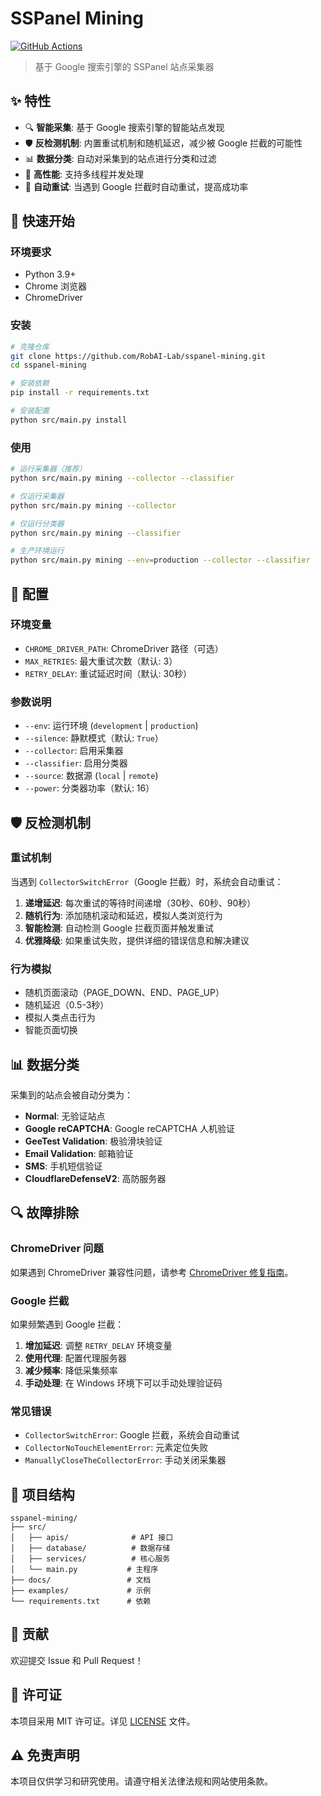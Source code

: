 # SSPanel Mining

[![GitHub Actions](https://github.com/RobAI-Lab/sspanel-mining/workflows/SSPanel%20Mining/badge.svg)](https://github.com/RobAI-Lab/sspanel-mining/actions)

> 基于 Google 搜索引擎的 SSPanel 站点采集器

## ✨ 特性

- 🔍 **智能采集**: 基于 Google 搜索引擎的智能站点发现
- 🛡️ **反检测机制**: 内置重试机制和随机延迟，减少被 Google 拦截的可能性
- 📊 **数据分类**: 自动对采集到的站点进行分类和过滤
- 🚀 **高性能**: 支持多线程并发处理
- 🔄 **自动重试**: 当遇到 Google 拦截时自动重试，提高成功率

## 🚀 快速开始

### 环境要求

- Python 3.9+
- Chrome 浏览器
- ChromeDriver

### 安装

```bash
# 克隆仓库
git clone https://github.com/RobAI-Lab/sspanel-mining.git
cd sspanel-mining

# 安装依赖
pip install -r requirements.txt

# 安装配置
python src/main.py install
```

### 使用

```bash
# 运行采集器（推荐）
python src/main.py mining --collector --classifier

# 仅运行采集器
python src/main.py mining --collector

# 仅运行分类器
python src/main.py mining --classifier

# 生产环境运行
python src/main.py mining --env=production --collector --classifier
```

## 🔧 配置

### 环境变量

- `CHROME_DRIVER_PATH`: ChromeDriver 路径（可选）
- `MAX_RETRIES`: 最大重试次数（默认: 3）
- `RETRY_DELAY`: 重试延迟时间（默认: 30秒）

### 参数说明

- `--env`: 运行环境 (`development` | `production`)
- `--silence`: 静默模式（默认: `True`）
- `--collector`: 启用采集器
- `--classifier`: 启用分类器
- `--source`: 数据源 (`local` | `remote`)
- `--power`: 分类器功率（默认: 16）

## 🛡️ 反检测机制

### 重试机制

当遇到 `CollectorSwitchError`（Google 拦截）时，系统会自动重试：

1. **递增延迟**: 每次重试的等待时间递增（30秒、60秒、90秒）
2. **随机行为**: 添加随机滚动和延迟，模拟人类浏览行为
3. **智能检测**: 自动检测 Google 拦截页面并触发重试
4. **优雅降级**: 如果重试失败，提供详细的错误信息和解决建议

### 行为模拟

- 随机页面滚动（PAGE_DOWN、END、PAGE_UP）
- 随机延迟（0.5-3秒）
- 模拟人类点击行为
- 智能页面切换

## 📊 数据分类

采集到的站点会被自动分类为：

- **Normal**: 无验证站点
- **Google reCAPTCHA**: Google reCAPTCHA 人机验证
- **GeeTest Validation**: 极验滑块验证
- **Email Validation**: 邮箱验证
- **SMS**: 手机短信验证
- **CloudflareDefenseV2**: 高防服务器

## 🔍 故障排除

### ChromeDriver 问题

如果遇到 ChromeDriver 兼容性问题，请参考 [ChromeDriver 修复指南](CHROME_DRIVER_FIX.md)。

### Google 拦截

如果频繁遇到 Google 拦截：

1. **增加延迟**: 调整 `RETRY_DELAY` 环境变量
2. **使用代理**: 配置代理服务器
3. **减少频率**: 降低采集频率
4. **手动处理**: 在 Windows 环境下可以手动处理验证码

### 常见错误

- `CollectorSwitchError`: Google 拦截，系统会自动重试
- `CollectorNoTouchElementError`: 元素定位失败
- `ManuallyCloseTheCollectorError`: 手动关闭采集器

## 📁 项目结构

```
sspanel-mining/
├── src/
│   ├── apis/              # API 接口
│   ├── database/          # 数据存储
│   ├── services/          # 核心服务
│   └── main.py           # 主程序
├── docs/                 # 文档
├── examples/             # 示例
└── requirements.txt      # 依赖
```

## 🤝 贡献

欢迎提交 Issue 和 Pull Request！

## 📄 许可证

本项目采用 MIT 许可证。详见 [LICENSE](LICENSE) 文件。

## ⚠️ 免责声明

本项目仅供学习和研究使用。请遵守相关法律法规和网站使用条款。


